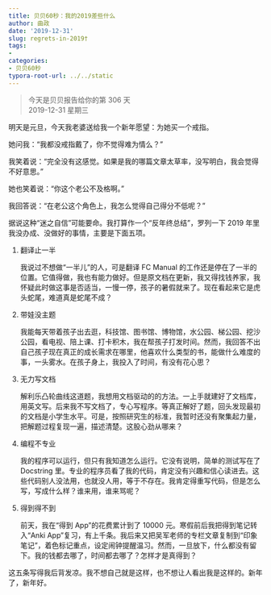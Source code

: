 ```yaml
---
title: 贝贝60秒：我的2019差些什么
author: 曲政
date: '2019-12-31'
slug: regrets-in-2019†
tags:
- 
categories:
- 贝贝60秒
typora-root-url: ../../static
---
```

> 今天是贝贝报告给你的第 306 天   
> 2019-12-31 星期三 

明天是元旦，今天我老婆送给我一个新年愿望：为她买一个戒指。

她问我：“我都没戒指戴了，你不觉得难为情么？”

我笑着说：“完全没有这感觉。如果是我的哪篇文章太草率，没写明白，我会觉得不好意思。”

她也笑着说：“你这个老公不及格啊。”

我回答说：“在老公这个角色上，我怎么觉得自己得分不低呢？”

据说这种“迷之自信”可能要命。我打算作一个“反年终总结”，罗列一下 2019 年里我没办成、没做好的事情，主要是下面五项。

1.  翻译止一半

    我说过不想做“一半儿”的人，可是翻译 FC Manual 的工作还是停在了一半的位置。它值得做，我也有能力做好。但是原文档在更新，我又得找钱养家，我怀疑此时做这事是否适当，一慢一停，孩子的暑假就来了。现在看起来它是虎头蛇尾，难道真是蛇尾不成？

2.  带娃没主题

    我能每天带着孩子出去逛，科技馆、图书馆、博物馆，水公园、梯公园、挖沙公园，看电视、陪上课、打卡积木，我在帮孩子打发时间。然而，我回答不出自己孩子现在真正的成长需求在哪里，他喜欢什么类型的书，能做什么难度的事，一头雾水。在孩子身上，我投入了时间，有没有花心思？

3.  无力写文档

    解利乐凸轮曲线这道题，我想用文档驱动的的方法。一上手就建好了文档库，用英文写。后来我不写文档了，专心写程序。等真正解好了题，回头发现最初的文档是小学生水平。可是，按照研究生的标准，我暂时还没有聚集起力量，把解题过程复现一遍，描述清楚。这股心劲从哪来？

4.  编程不专业

    我的程序可以运行，但只有我知道怎么运行。它没有说明，简单的测试写在了 Docstring 里。专业的程序员看了我的代码，肯定没有兴趣和信心读进去。这些代码别人没法用，也就没人用，等于不存在。我肯定得重写代码，但是怎么写，写成什么样？谁来用，谁来骂呢？

5.  得到得不到

    前天，我在“得到 App”的花费累计到了 10000 元。寒假前后我把得到笔记转入“Anki App”复习，有上千条。我后来又把吴军老师的专栏文章复制到“印象笔记”，着色标记重点，设定闹钟提醒温习。然而，一旦放下，什么都没有留下。我的钱都去哪了，时间都去哪了？怎样才是真得到？

这五条写得我后背发凉。我不想自己就是这样，也不想让人看出我是这样的。新年了，新年好。

